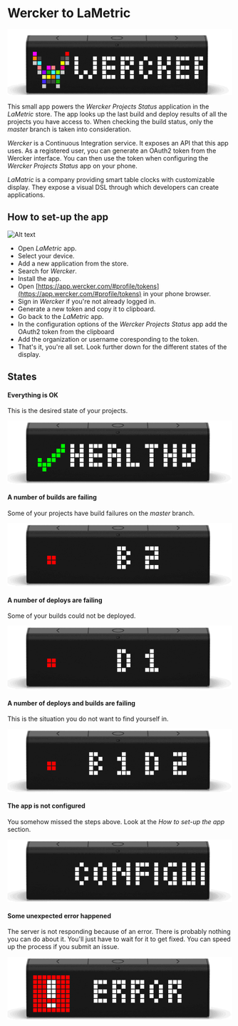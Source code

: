 # Wercker to LaMetric

![Alt text](/screenshots/product.gif?raw=true "This how LaMetric looks")

This small app powers the *Wercker Projects Status* application in the *LaMetric* store. The app looks up the last build and deploy results of all the projects you have access to. When checking the build status, only the *master* branch is taken into consideration.

*Wercker* is a Continuous Integration service. It exposes an API that this app uses. As a registered user, you can generate an OAuth2 token from the Wercker interface. You can then use the token when configuring the *Wercker Projects Status* app on your phone.

*LaMatric* is a company providing smart table clocks with customizable display. They expose a visual DSL through which developers can create applications.

## How to set-up the app

![Alt text](/screenshots/tutorial.gif?raw=true "A large download for your viewing pleasure")

* Open *LaMetric* app.
* Select your device.
* Add a new application from the store.
* Search for *Wercker*.
* Install the app.
* Open [https://app.wercker.com/#profile/tokens](https://app.wercker.com/#profile/tokens) in your phone browser.
* Sign in *Wercker* if you're not already logged in.
* Generate a new token and copy it to clipboard.
* Go back to the *LaMetric* app.
* In the configuration options of the *Wercker Projects Status* app add the OAuth2 token from the clipboard
* Add the organization or username coresponding to the token.
* That's it, you're all set. Look further down for the different states of the display.

## States

#### Everything is OK

This is the desired state of your projects.

![Alt text](/screenshots/healthy.gif?raw=true "The green builds")

#### A number of builds are failing

Some of your projects have build failures on the *master* branch.

![Alt text](/screenshots/buildonly.gif?raw=true "Something bad on master")

#### A number of deploys are failing

Some of your builds could not be deployed.

![Alt text](/screenshots/deployonly.gif?raw=true "too bad you can't deploy")

#### A number of deploys and builds are failing

This is the situation you do not want to find yourself in.

![Alt text](/screenshots/buildanddeploy.gif?raw=true "Everything is breaking apart.")

#### The app is not configured

You somehow missed the steps above. Look at the *How to set-up the app* section.

![Alt text](/screenshots/configure.gif?raw=true "Not enough configuration")


#### Some unexpected error happened

The server is not responding because of an error. There is probably nothing you can do about it. You'll just have to wait for it to get fixed. You can speed up the process if you submit an issue.

![Alt text](/screenshots/error.gif?raw=true "The green builds")


